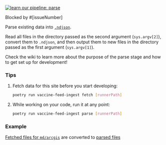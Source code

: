 [![learn our pipeline: parse](https://img.shields.io/static/v1?label=learn%20our%20pipeline&message=parse&style=social)](https://github.com/CAVaccineInventory/vaccine-feed-ingest/wiki/Runner-pipeline-stages#parse)

Blocked by #[issueNumber]

Parse existing data into [`.ndjson`](http://ndjson.org/).

Read all files in the directory passed as the second argument (`sys.argv[2]`), convert them to `.ndjson`, and then output them to new files in the directory passed as the first argument (`sys.argv[1]`).

Check the wiki to learn more about the purpose of the parse stage and how to get set up for development!

### Tips

1. Fetch data for this site before you start developing:
    ```sh
    poetry run vaccine-feed-ingest fetch [runnerPath]
    ```

1. While working on your code, run it at any point:
    ```sh
    poetry run vaccine-feed-ingest parse [runnerPath]
    ```

### Example
[Fetched files for `md/arcgis`](https://github.com/CAVaccineInventory/vaccine-feed-ingest-results/tree/main/md/arcgis/raw) are converted to [parsed files](https://github.com/CAVaccineInventory/vaccine-feed-ingest-results/tree/main/md/arcgis/parsed)
